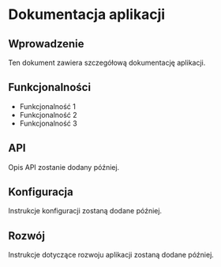 # Dokumentacja aplikacji

## Wprowadzenie
Ten dokument zawiera szczegółową dokumentację aplikacji.

## Funkcjonalności
- Funkcjonalność 1
- Funkcjonalność 2
- Funkcjonalność 3

## API
Opis API zostanie dodany później.

## Konfiguracja
Instrukcje konfiguracji zostaną dodane później.

## Rozwój
Instrukcje dotyczące rozwoju aplikacji zostaną dodane później.
